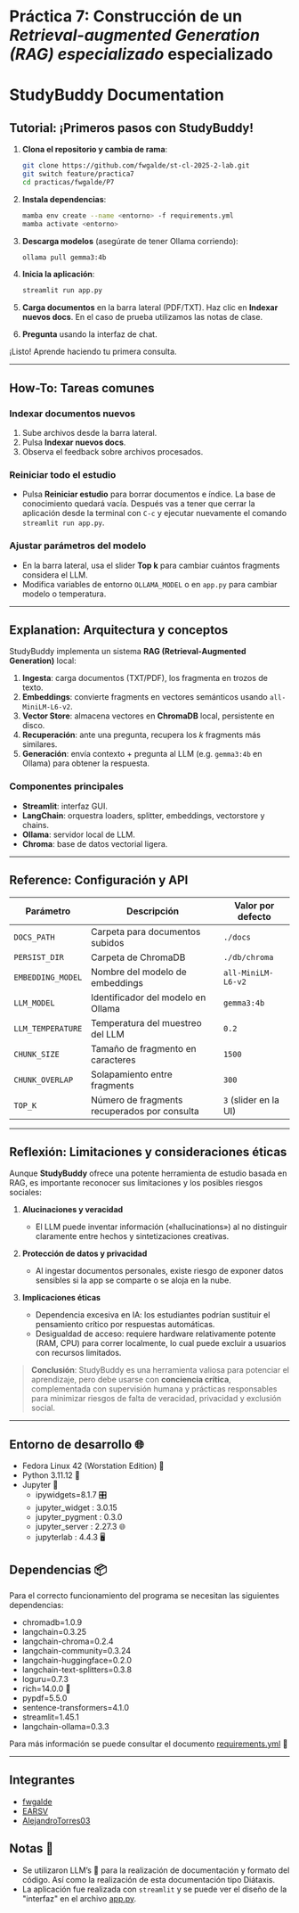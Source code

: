 # Práctica 7: Construcción de un *Retrieval-augmented Generation (RAG) especializado* especializado

# StudyBuddy Documentation

## Tutorial: ¡Primeros pasos con StudyBuddy!
1. **Clona el repositorio y cambia de rama**:

   ```bash
   git clone https://github.com/fwgalde/st-cl-2025-2-lab.git
   git switch feature/practica7
   cd practicas/fwgalde/P7
   ```
2. **Instala dependencias**:

   ```bash
   mamba env create --name <entorno> -f requirements.yml
   mamba activate <entorno>
   ```
3. **Descarga modelos** (asegúrate de tener Ollama corriendo):

   ```bash
   ollama pull gemma3:4b
   ```
4. **Inicia la aplicación**:

   ```bash
   streamlit run app.py
   ```
5. **Carga documentos** en la barra lateral (PDF/TXT). Haz clic en **Indexar nuevos docs**. En el caso de prueba utilizamos las notas de clase.
6. **Pregunta** usando la interfaz de chat.

¡Listo! Aprende haciendo tu primera consulta.

---

## How-To: Tareas comunes

### Indexar documentos nuevos

1. Sube archivos desde la barra lateral.
2. Pulsa **Indexar nuevos docs**.
3. Observa el feedback sobre archivos procesados.

### Reiniciar todo el estudio

* Pulsa **Reiniciar estudio** para borrar documentos e índice. La base de conocimiento quedará vacía. Después vas a tener que cerrar la aplicación desde la terminal con `C-c` y ejecutar nuevamente el comando `streamlit run app.py`.

### Ajustar parámetros del modelo

* En la barra lateral, usa el slider **Top k** para cambiar cuántos fragments considera el LLM.
* Modifica variables de entorno `OLLAMA_MODEL` o en `app.py` para cambiar modelo o temperatura.

---

## Explanation: Arquitectura y conceptos

StudyBuddy implementa un sistema **RAG (Retrieval-Augmented Generation)** local:

1. **Ingesta**: carga documentos (TXT/PDF), los fragmenta en trozos de texto.
2. **Embeddings**: convierte fragments en vectores semánticos usando `all-MiniLM-L6-v2`.
3. **Vector Store**: almacena vectores en **ChromaDB** local, persistente en disco.
4. **Recuperación**: ante una pregunta, recupera los *k* fragments más similares.
5. **Generación**: envía contexto + pregunta al LLM (e.g. `gemma3:4b` en Ollama) para obtener la respuesta.


### Componentes principales

* **Streamlit**: interfaz GUI.
* **LangChain**: orquestra loaders, splitter, embeddings, vectorstore y chains.
* **Ollama**: servidor local de LLM.
* **Chroma**: base de datos vectorial ligera.

---

## Reference: Configuración y API

| Parámetro         | Descripción                                  | Valor por defecto     |
| ----------------- | -------------------------------------------- | --------------------- |
| `DOCS_PATH`       | Carpeta para documentos subidos              | `./docs`              |
| `PERSIST_DIR`     | Carpeta de ChromaDB                          | `./db/chroma`         |
| `EMBEDDING_MODEL` | Nombre del modelo de embeddings              | `all-MiniLM-L6-v2`    |
| `LLM_MODEL`       | Identificador del modelo en Ollama           | `gemma3:4b`           |
| `LLM_TEMPERATURE` | Temperatura del muestreo del LLM             | `0.2`                 |
| `CHUNK_SIZE`      | Tamaño de fragmento en caracteres            | `1500`                |
| `CHUNK_OVERLAP`   | Solapamiento entre fragments                 | `300`                 |
| `TOP_K`           | Número de fragments recuperados por consulta | `3` (slider en la UI) |

---

## Reflexión: Limitaciones y consideraciones éticas

Aunque **StudyBuddy** ofrece una potente herramienta de estudio basada en RAG, es importante reconocer sus limitaciones y los posibles riesgos sociales:

1. **Alucinaciones y veracidad**

   * El LLM puede inventar información («hallucinations») al no distinguir claramente entre hechos y sintetizaciones creativas.

2. **Protección de datos y privacidad**

   * Al ingestar documentos personales, existe riesgo de exponer datos sensibles si la app se comparte o se aloja en la nube.

3. **Implicaciones éticas**

   * Dependencia excesiva en IA: los estudiantes podrían sustituir el pensamiento crítico por respuestas automáticas.
   * Desigualdad de acceso: requiere hardware relativamente potente (RAM, CPU) para correr localmente, lo cual puede excluir a usuarios con recursos limitados.

> **Conclusión**: StudyBuddy es una herramienta valiosa para potenciar el aprendizaje, pero debe usarse con **conciencia crítica**, complementada con supervisión humana y prácticas responsables para minimizar riesgos de falta de veracidad, privacidad y exclusión social.

---

## Entorno de desarrollo 🌐
- Fedora Linux 42 (Worstation Edition) 🐧
- Python 3.11.12 🐍
- Jupyter 📓
  - ipywidgets=8.1.7 🎛️
  - jupyter_widget   : 3.0.15
  - jupyter_pygment   : 0.3.0
  - jupyter_server   : 2.27.3 🌐
  - jupyterlab       : 4.4.3 🖥️

## Dependencias 📦
Para el correcto funcionamiento del programa se necesitan las siguientes dependencias:

- chromadb=1.0.9
- langchain=0.3.25
- langchain-chroma=0.2.4
- langchain-community=0.3.24
- langchain-huggingface=0.2.0
- langchain-text-splitters=0.3.8
- loguru=0.7.3
- rich=14.0.0 🎨
- pypdf=5.5.0
- sentence-transformers=4.1.0
- streamlit=1.45.1
- langchain-ollama=0.3.3 ️

Para más información se puede consultar el documento [requirements.yml](requirements.yml) 📄

---

## Integrantes
- [fwgalde](https://github.com/fwgalde)
- [EARSV](https://github.com/EARSV)
- [AlejandroTorres03](https://github.com/AlejandroTorres03)

## Notas 📝
- Se utilizaron LLM’s 🤖 para la realización de documentación y formato del código. Así como la realización de esta documentación tipo Diátaxis.
- La aplicación fue realizada con `streamlit` y se puede ver el diseño de la "interfaz" en el archivo [app.py](app.py).